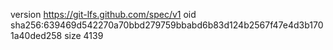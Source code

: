 version https://git-lfs.github.com/spec/v1
oid sha256:639469d542270a70bbd279759bbabd6b83d124b2567f47e4d3b1701a40ded258
size 4139
